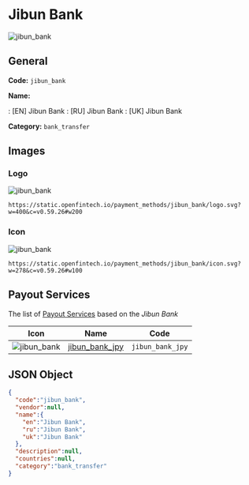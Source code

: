 
# Jibun Bank 
![jibun_bank](https://static.openfintech.io/payment_methods/jibun_bank/logo.svg?w=400&c=v0.59.26#w200)  

## General 
**Code:** `jibun_bank` 
 
**Name:** 
 
:	[EN] Jibun Bank 
:	[RU] Jibun Bank 
:	[UK] Jibun Bank 
 
**Category:** `bank_transfer` 
 

## Images 

### Logo 
![jibun_bank](https://static.openfintech.io/payment_methods/jibun_bank/logo.svg?w=400&c=v0.59.26#w200)  

```
https://static.openfintech.io/payment_methods/jibun_bank/logo.svg?w=400&c=v0.59.26#w200
```  

### Icon 
![jibun_bank](https://static.openfintech.io/payment_methods/jibun_bank/icon.svg?w=278&c=v0.59.26#w100)  

```
https://static.openfintech.io/payment_methods/jibun_bank/icon.svg?w=278&c=v0.59.26#w100
```  

## Payout Services 
 
The list of [Payout Services](/payout-services/) based on the _Jibun Bank_ 

|Icon|Name|Code| 
|:---:|:---:|:---:| 
|![jibun_bank](https://static.openfintech.io/payout_methods/jibun_bank/icon.svg?w=278&c=v0.59.26#w40) |[jibun_bank_jpy](/payout-services/jibun_bank_jpy/)|`jibun_bank_jpy`| 
 

## JSON Object 

```json
{
  "code":"jibun_bank",
  "vendor":null,
  "name":{
    "en":"Jibun Bank",
    "ru":"Jibun Bank",
    "uk":"Jibun Bank"
  },
  "description":null,
  "countries":null,
  "category":"bank_transfer"
}
```  

